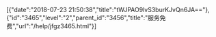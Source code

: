 [{"date":"2018-07-23 21:50:38","title":"tWJPAO9lvS3burKJvQn6JA=="},{"id":"3465","level":"2","parent_id":"3456","title":"服务免费","url":"/help/jfgz3465.html"}]